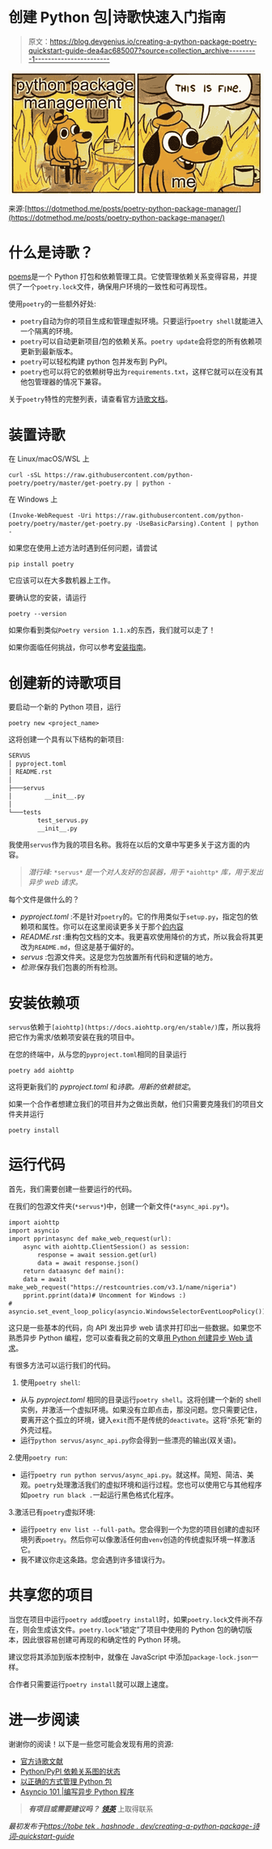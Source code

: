 # 创建 Python 包|诗歌快速入门指南

> 原文：<https://blog.devgenius.io/creating-a-python-package-poetry-quickstart-guide-dea4ac685007?source=collection_archive---------1----------------------->

![](img/db5ffbc060d46396d5d84c0c30f1a017.png)

来源:[https://dotmethod.me/posts/poetry-python-package-manager/](https://dotmethod.me/posts/poetry-python-package-manager/)

# 什么是诗歌？

[poems](https://python-poetry.org/)是一个 Python 打包和依赖管理工具。它使管理依赖关系变得容易，并提供了一个`poetry.lock`文件，确保用户环境的一致性和可再现性。

使用`poetry`的一些额外好处:

*   `poetry`自动为你的项目生成和管理虚拟环境。只要运行`poetry shell`就能进入一个隔离的环境。
*   `poetry`可以自动更新项目/包的依赖关系。`poetry update`会将您的所有依赖项更新到最新版本。
*   `poetry`可以轻松构建 python 包并发布到 PyPI。
*   `poetry`也可以将它的依赖树导出为`requirements.txt`，这样它就可以在没有其他包管理器的情况下兼容。

关于`poetry`特性的完整列表，请查看官方[诗歌文档](https://python-poetry.org/docs/cli/)。

# 装置诗歌

在 Linux/macOS/WSL 上

```
curl -sSL https://raw.githubusercontent.com/python-poetry/poetry/master/get-poetry.py | python -
```

在 Windows 上

```
(Invoke-WebRequest -Uri https://raw.githubusercontent.com/python-poetry/poetry/master/get-poetry.py -UseBasicParsing).Content | python -
```

如果您在使用上述方法时遇到任何问题，请尝试

```
pip install poetry
```

它应该可以在大多数机器上工作。

要确认您的安装，请运行

```
poetry --version
```

如果你看到类似`Poetry version 1.1.x`的东西，我们就可以走了！

如果你面临任何挑战，你可以参考[安装指南](https://python-poetry.org/docs/#installation)。

# 创建新的诗歌项目

要启动一个新的 Python 项目，运行

```
poetry new <project_name>
```

这将创建一个具有以下结构的新项目:

```
SERVUS
│ pyproject.toml
│ README.rst
│
├───servus
│         __init__.py
│
└───tests
        test_servus.py
        __init__.py
```

我使用`servus`作为我的项目名称。我将在以后的文章中写更多关于这方面的内容。

> *潜行峰:* `*servus*` *是一个对人友好的包装器，用于* `*aiohttp*` *库，用于发出异步 web 请求。*

每个文件是做什么的？

*   *pyproject.toml* :不是针对`poetry`的。它的作用类似于`setup.py`，指定包的依赖项和属性。你可以在这里阅读更多关于那个[的内容](https://rotadev.com/what-is-pyproject-toml-file-for-dev/)
*   *README.rst* :重构包文档的文本。我更喜欢使用降价的方式，所以我会将其更改为`README.md`，但这是基于偏好的。
*   *servus* :包源文件夹。这是您为包放置所有代码和逻辑的地方。
*   *检测*:保存我们包裹的所有检测。

# 安装依赖项

`servus`依赖于`[aiohttp](https://docs.aiohttp.org/en/stable/)`库，所以我将把它作为需求/依赖项安装在我的项目中。

在您的终端中，从与您的`pyproject.toml`相同的目录运行

```
poetry add aiohttp
```

这将更新我们的 *pyproject.toml* 和*诗歌。用新的依赖锁定*。

如果一个合作者想建立我们的项目并为之做出贡献，他们只需要克隆我们的项目文件夹并运行

```
poetry install
```

# 运行代码

首先，我们需要创建一些要运行的代码。

在我们的包源文件夹(`*servus*`)中，创建一个新文件(`*async_api.py*`)。

```
import aiohttp
import asyncio
import pprintasync def make_web_request(url):
    async with aiohttp.ClientSession() as session:
        response = await session.get(url)
        data = await response.json()
    return dataasync def main():
    data = await make_web_request("https://restcountries.com/v3.1/name/nigeria")
    pprint.pprint(data)# Uncomment for Windows :)
# asyncio.set_event_loop_policy(asyncio.WindowsSelectorEventLoopPolicy())asyncio.run(main())
```

这只是一些基本的代码，向 API 发出异步 web 请求并打印出一些数据。如果您不熟悉异步 Python 编程，您可以查看我之前的文章[用 Python 创建异步 Web 请求](/creating-asynchronous-web-requests-with-python-asyncio-aiohttp-d5469d37cc23)。

有很多方法可以运行我们的代码。

1.  使用`poetry shell`:

*   从与 *pyproject.toml* 相同的目录运行`poetry shell`。这将创建一个新的 shell 实例，并激活一个虚拟环境。如果没有立即点击，那没问题。您只需要记住，要离开这个孤立的环境，键入`exit`而不是传统的`deactivate`。这将“杀死”新的外壳过程。
*   运行`python servus/async_api.py`你会得到一些漂亮的输出(双关语)。

2.使用`poetry run`:

*   运行`poetry run python servus/async_api.py`。就这样。简短、简洁、美观。`poetry`处理激活我们的虚拟环境和运行过程。您也可以使用它与其他程序如`poetry run black .`一起运行黑色格式化程序。

3.激活已有`poetry`虚拟环境:

*   运行`poetry env list --full-path`。您会得到一个为您的项目创建的虚拟环境列表`poetry`。然后你可以像激活任何由`venv`创造的传统虚拟环境一样激活它。
*   我不建议你走这条路。您会遇到许多错误行为。

# 共享您的项目

当您在项目中运行`poetry add`或`poetry install`时，如果`poetry.lock`文件尚不存在，则会生成该文件。`poetry.lock`“锁定”了项目中使用的 Python 包的确切版本，因此很容易创建可再现的和确定性的 Python 环境。

建议您将其添加到版本控制中，就像在 JavaScript 中添加`package-lock.json`一样。

合作者只需要运行`poetry install`就可以跟上速度。

# 进一步阅读

谢谢你的阅读！以下是一些您可能会发现有用的资源:

*   [官方诗歌文献](https://python-poetry.org/)
*   [Python/PyPI 依赖关系图的状态](https://ogirardot.wordpress.com/2013/01/05/state-of-the-pythonpypi-dependency-graph/)
*   [以正确的方式管理 Python 包](https://opensource.com/article/19/4/managing-python-packages)
*   [Asyncio 101 |编写异步 Python 程序](/asyncio-101-writing-asynchronous-python-programs-61b732ca77b1?gi=cb45f23a5b48)

> ***有项目或需要建议吗？*** [***领英***](https://linkedin.com/in/emmanuel-katchy) 上取得联系

*最初发布于*[*https://tobe tek . hashnode . dev/creating-a-python-package-诗词-quickstart-guide*](https://tobetek.hashnode.dev/creating-a-python-package-poetry-quickstart-guide)